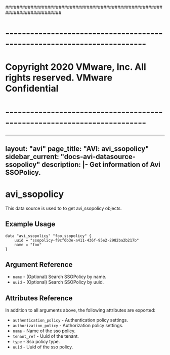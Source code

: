 ############################################################################
# ------------------------------------------------------------------------
# Copyright 2020 VMware, Inc.  All rights reserved. VMware Confidential
# ------------------------------------------------------------------------
###

---
layout: "avi"
page_title: "AVI: avi_ssopolicy"
sidebar_current: "docs-avi-datasource-ssopolicy"
description: |-
  Get information of Avi SSOPolicy.
---

# avi_ssopolicy

This data source is used to to get avi_ssopolicy objects.

## Example Usage

```hcl
data "avi_ssopolicy" "foo_ssopolicy" {
    uuid = "ssopolicy-f9cf6b3e-a411-436f-95e2-2982ba2b217b"
    name = "foo"
}
```

## Argument Reference

* `name` - (Optional) Search SSOPolicy by name.
* `uuid` - (Optional) Search SSOPolicy by uuid.

## Attributes Reference

In addition to all arguments above, the following attributes are exported:

* `authentication_policy` - Authentication policy settings.
* `authorization_policy` - Authorization policy settings.
* `name` - Name of the sso policy.
* `tenant_ref` - Uuid of the tenant.
* `type` - Sso policy type.
* `uuid` - Uuid of the sso policy.

